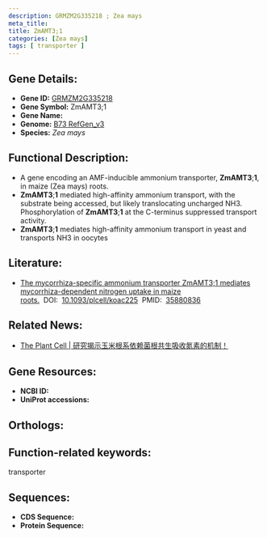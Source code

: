 ```yaml
---
description: GRMZM2G335218 ; Zea mays
meta_title:
title: ZmAMT3;1
categories: [Zea mays]
tags: [ transporter ]
---
```


## Gene Details:
- **Gene ID:**	[GRMZM2G335218]()
- **Gene Symbol:** ZmAMT3;1
- **Gene Name:** 
- **Genome:** [B73 RefGen_v3]()
- **Species:** *Zea mays*

## Functional Description:
   - A gene encoding an AMF-inducible ammonium transporter, **ZmAMT3**;**1**, in maize (Zea mays) roots.
   - **ZmAMT3**;**1** mediated high-affinity ammonium transport, with the substrate being accessed, but likely translocating uncharged NH3. Phosphorylation of **ZmAMT3**;**1** at the C-terminus suppressed transport activity.
   - **ZmAMT3**;**1** mediates high-affinity ammonium transport in yeast and transports NH3 in oocytes

## Literature:
   - [The mycorrhiza-specific ammonium transporter ZmAMT3;1 mediates mycorrhiza-dependent nitrogen uptake in maize roots.]( https://academic.oup.com/plcell/article/34/10/4066/6650110?login=true)&nbsp;&nbsp;DOI:&nbsp;&nbsp;[10.1093/plcell/koac225](https://academic.oup.com/plcell/article/34/10/4066/6650110?login=true)&nbsp;&nbsp;PMID:&nbsp;&nbsp;[35880836](https://pubmed.ncbi.nlm.nih.gov/35880836/)

## Related News:
   - [The Plant Cell | 研究揭示玉米根系依赖菌根共生吸收氮素的机制！](https://mp.weixin.qq.com/s/te4xUFNJzWLNQ8ISRpEQdw)

## Gene Resources:
- **NCBI ID:** [](https://www.ncbi.nlm.nih.gov/gene/?term=)
- **UniProt accessions:** [](https://www.uniprot.org/uniprotkb//entry)

## Orthologs:

## Function-related keywords:
transporter

## Sequences:
- **CDS Sequence:**
- **Protein Sequence:**
